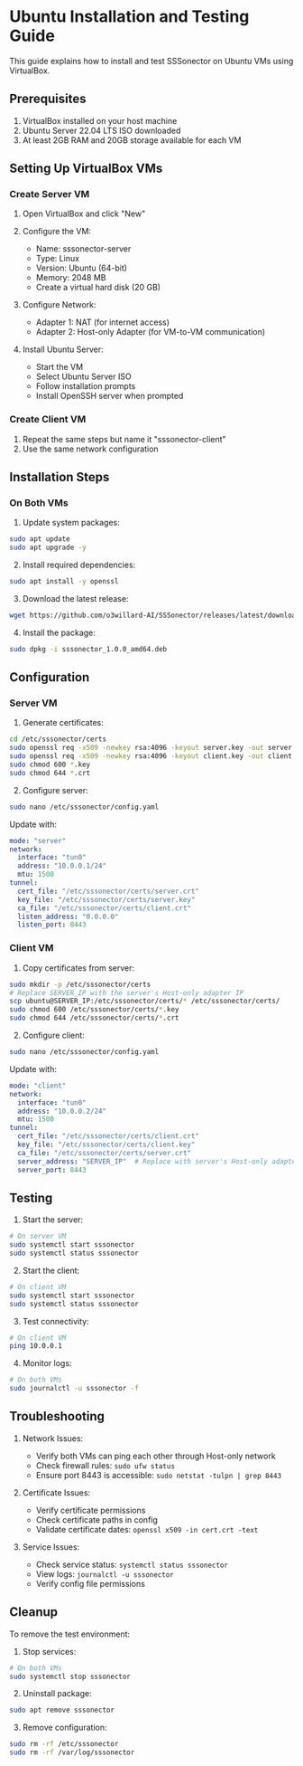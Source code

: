 # Ubuntu Installation and Testing Guide

This guide explains how to install and test SSSonector on Ubuntu VMs using VirtualBox.

## Prerequisites

1. VirtualBox installed on your host machine
2. Ubuntu Server 22.04 LTS ISO downloaded
3. At least 2GB RAM and 20GB storage available for each VM

## Setting Up VirtualBox VMs

### Create Server VM

1. Open VirtualBox and click "New"
2. Configure the VM:
   - Name: sssonector-server
   - Type: Linux
   - Version: Ubuntu (64-bit)
   - Memory: 2048 MB
   - Create a virtual hard disk (20 GB)

3. Configure Network:
   - Adapter 1: NAT (for internet access)
   - Adapter 2: Host-only Adapter (for VM-to-VM communication)

4. Install Ubuntu Server:
   - Start the VM
   - Select Ubuntu Server ISO
   - Follow installation prompts
   - Install OpenSSH server when prompted

### Create Client VM

1. Repeat the same steps but name it "sssonector-client"
2. Use the same network configuration

## Installation Steps

### On Both VMs

1. Update system packages:
```bash
sudo apt update
sudo apt upgrade -y
```

2. Install required dependencies:
```bash
sudo apt install -y openssl
```

3. Download the latest release:
```bash
wget https://github.com/o3willard-AI/SSSonector/releases/latest/download/sssonector_1.0.0_amd64.deb
```

4. Install the package:
```bash
sudo dpkg -i sssonector_1.0.0_amd64.deb
```

## Configuration

### Server VM

1. Generate certificates:
```bash
cd /etc/sssonector/certs
sudo openssl req -x509 -newkey rsa:4096 -keyout server.key -out server.crt -days 365 -nodes -subj "/CN=sssonector-server"
sudo openssl req -x509 -newkey rsa:4096 -keyout client.key -out client.crt -days 365 -nodes -subj "/CN=sssonector-client"
sudo chmod 600 *.key
sudo chmod 644 *.crt
```

2. Configure server:
```bash
sudo nano /etc/sssonector/config.yaml
```

Update with:
```yaml
mode: "server"
network:
  interface: "tun0"
  address: "10.0.0.1/24"
  mtu: 1500
tunnel:
  cert_file: "/etc/sssonector/certs/server.crt"
  key_file: "/etc/sssonector/certs/server.key"
  ca_file: "/etc/sssonector/certs/client.crt"
  listen_address: "0.0.0.0"
  listen_port: 8443
```

### Client VM

1. Copy certificates from server:
```bash
sudo mkdir -p /etc/sssonector/certs
# Replace SERVER_IP with the server's Host-only adapter IP
scp ubuntu@SERVER_IP:/etc/sssonector/certs/* /etc/sssonector/certs/
sudo chmod 600 /etc/sssonector/certs/*.key
sudo chmod 644 /etc/sssonector/certs/*.crt
```

2. Configure client:
```bash
sudo nano /etc/sssonector/config.yaml
```

Update with:
```yaml
mode: "client"
network:
  interface: "tun0"
  address: "10.0.0.2/24"
  mtu: 1500
tunnel:
  cert_file: "/etc/sssonector/certs/client.crt"
  key_file: "/etc/sssonector/certs/client.key"
  ca_file: "/etc/sssonector/certs/server.crt"
  server_address: "SERVER_IP"  # Replace with server's Host-only adapter IP
  server_port: 8443
```

## Testing

1. Start the server:
```bash
# On server VM
sudo systemctl start sssonector
sudo systemctl status sssonector
```

2. Start the client:
```bash
# On client VM
sudo systemctl start sssonector
sudo systemctl status sssonector
```

3. Test connectivity:
```bash
# On client VM
ping 10.0.0.1
```

4. Monitor logs:
```bash
# On both VMs
sudo journalctl -u sssonector -f
```

## Troubleshooting

1. Network Issues:
   - Verify both VMs can ping each other through Host-only network
   - Check firewall rules: `sudo ufw status`
   - Ensure port 8443 is accessible: `sudo netstat -tulpn | grep 8443`

2. Certificate Issues:
   - Verify certificate permissions
   - Check certificate paths in config
   - Validate certificate dates: `openssl x509 -in cert.crt -text`

3. Service Issues:
   - Check service status: `systemctl status sssonector`
   - View logs: `journalctl -u sssonector`
   - Verify config file permissions

## Cleanup

To remove the test environment:

1. Stop services:
```bash
# On both VMs
sudo systemctl stop sssonector
```

2. Uninstall package:
```bash
sudo apt remove sssonector
```

3. Remove configuration:
```bash
sudo rm -rf /etc/sssonector
sudo rm -rf /var/log/sssonector
